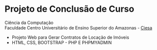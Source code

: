 # Projeto de Conclusão de Curso <br>
 Ciência da Computação <br>
 Faculdade Centro Universitário de Ensino Superior do Amazonas - <a href="http://www.ciesa.br/">Ciesa</a> <br>
- Projeto Web para Gerar Contratos de Locação de Imóveis 
- HTML, CSS, BOOTSTRAP - PHP E PHPMYADMIN 
